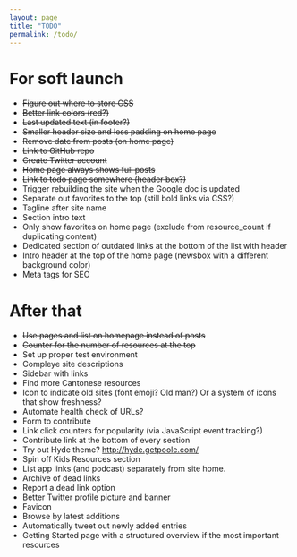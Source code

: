 ```yaml
---
layout: page
title: "TODO"
permalink: /todo/
---
```

# For soft launch

* ~~Figure out where to store CSS~~
* ~~Better link colors (red?)~~
* ~~Last updated text (in footer?)~~
* ~~Smaller header size and less padding on home page~~
* ~~Remove date from posts (on home page)~~
* ~~Link to GitHub repo~~
* ~~Create Twitter account~~
* ~~Home page always shows full posts~~
* ~~Link to todo page somewhere (header box?)~~
* Trigger rebuilding the site when the Google doc is updated
* Separate out favorites to the top (still bold links via CSS?)
* Tagline after site name
* Section intro text
* Only show favorites on home page (exclude from resource_count if duplicating content)
* Dedicated section of outdated links at the bottom of the list with header
* Intro header at the top of the home page (newsbox with a different background color)
* Meta tags for SEO

# After that

* ~~Use pages and list on homepage instead of posts~~
* ~~Counter for the number of resources at the top~~
* Set up proper test environment
* Compleye site descriptions
* Sidebar with links
* Find more Cantonese resources
* Icon to indicate old sites (font emoji? Old man?) Or a system of icons that show freshness?
* Automate health check of URLs?
* Form to contribute
* Link click counters for popularity (via JavaScript event tracking?)
* Contribute link at the bottom of every section
* Try out Hyde theme? http://hyde.getpoole.com/
* Spin off Kids Resources section
* List app links (and podcast) separately from site home.
* Archive of dead links
* Report a dead link option
* Better Twitter profile picture and banner
* Favicon
* Browse by latest additions
* Automatically tweet out newly added entries
* Getting Started page with a structured overview if the most important resources
